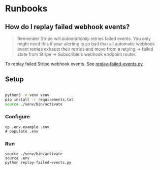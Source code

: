 # Runbooks

## How do I replay failed webhook events?

> Remember Stripe will _automatically_ retries failed events. You only might need this if your alerting is so bad that all automatic webhook event retries exhaust their retries and move from a retying -> failed state from Stripe -> Subscribie's webhook endpoint router.

To replay failed Stripe webhook events. See [replay-failed-events.py](./replay-failed-events.py)

## Setup


```bash

python3 -m venv venv
pip install -r requirements.txt
source ./venv/bin/activate
```

### Configure

```
cp .env.example .env
# populate .env
```

### Run
```
source ./venv/bin/activate
source .env
python replay-failed-events.py
```

